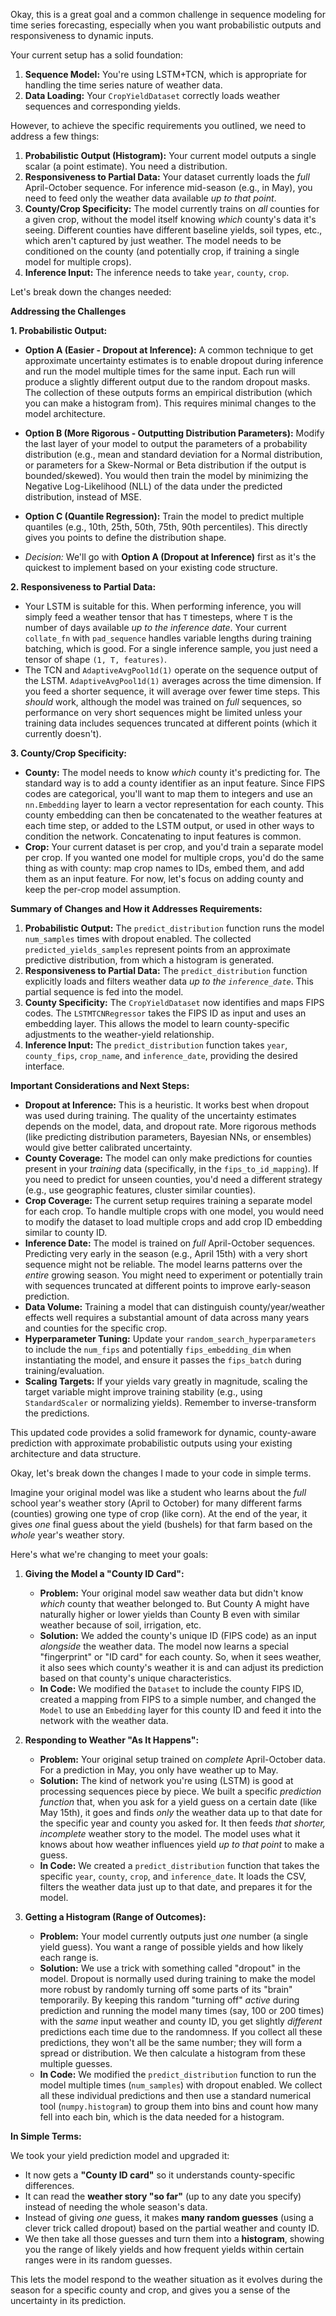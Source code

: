 Okay, this is a great goal and a common challenge in sequence modeling for time series forecasting, especially when you want probabilistic outputs and responsiveness to dynamic inputs.

Your current setup has a solid foundation:
1.  **Sequence Model:** You're using LSTM+TCN, which is appropriate for handling the time series nature of weather data.
2.  **Data Loading:** Your `CropYieldDataset` correctly loads weather sequences and corresponding yields.

However, to achieve the specific requirements you outlined, we need to address a few things:

1.  **Probabilistic Output (Histogram):** Your current model outputs a single scalar (a point estimate). You need a distribution.
2.  **Responsiveness to Partial Data:** Your dataset currently loads the *full* April-October sequence. For inference mid-season (e.g., in May), you need to feed only the weather data available *up to that point*.
3.  **County/Crop Specificity:** The model currently trains on *all* counties for a given crop, without the model itself knowing *which* county's data it's seeing. Different counties have different baseline yields, soil types, etc., which aren't captured by just weather. The model needs to be conditioned on the county (and potentially crop, if training a single model for multiple crops).
4.  **Inference Input:** The inference needs to take `year`, `county`, `crop`.

Let's break down the changes needed:

**Addressing the Challenges**

**1. Probabilistic Output:**

*   **Option A (Easier - Dropout at Inference):** A common technique to get approximate uncertainty estimates is to enable dropout during inference and run the model multiple times for the same input. Each run will produce a slightly different output due to the random dropout masks. The collection of these outputs forms an empirical distribution (which you can make a histogram from). This requires minimal changes to the model architecture.
*   **Option B (More Rigorous - Outputting Distribution Parameters):** Modify the last layer of your model to output the parameters of a probability distribution (e.g., mean and standard deviation for a Normal distribution, or parameters for a Skew-Normal or Beta distribution if the output is bounded/skewed). You would then train the model by minimizing the Negative Log-Likelihood (NLL) of the data under the predicted distribution, instead of MSE.
*   **Option C (Quantile Regression):** Train the model to predict multiple quantiles (e.g., 10th, 25th, 50th, 75th, 90th percentiles). This directly gives you points to define the distribution shape.

*   *Decision:* We'll go with **Option A (Dropout at Inference)** first as it's the quickest to implement based on your existing code structure.

**2. Responsiveness to Partial Data:**

*   Your LSTM is suitable for this. When performing inference, you will simply feed a weather tensor that has `T` timesteps, where `T` is the number of days available *up to the inference date*. Your current `collate_fn` with `pad_sequence` handles variable lengths during training batching, which is good. For a single inference sample, you just need a tensor of shape `(1, T, features)`.
*   The TCN and `AdaptiveAvgPool1d(1)` operate on the sequence output of the LSTM. `AdaptiveAvgPool1d(1)` averages across the time dimension. If you feed a shorter sequence, it will average over fewer time steps. This *should* work, although the model was trained on *full* sequences, so performance on very short sequences might be limited unless your training data includes sequences truncated at different points (which it currently doesn't).

**3. County/Crop Specificity:**

*   **County:** The model needs to know *which* county it's predicting for. The standard way is to add a county identifier as an input feature. Since FIPS codes are categorical, you'll want to map them to integers and use an `nn.Embedding` layer to learn a vector representation for each county. This county embedding can then be concatenated to the weather features at each time step, or added to the LSTM output, or used in other ways to condition the network. Concatenating to input features is common.
*   **Crop:** Your current dataset is per crop, and you'd train a separate model per crop. If you wanted one model for multiple crops, you'd do the same thing as with county: map crop names to IDs, embed them, and add them as an input feature. For now, let's focus on adding county and keep the per-crop model assumption.

**Summary of Changes and How it Addresses Requirements:**

1.  **Probabilistic Output:** The `predict_distribution` function runs the model `num_samples` times with dropout enabled. The collected `predicted_yields_samples` represent points from an approximate predictive distribution, from which a histogram is generated.
2.  **Responsiveness to Partial Data:** The `predict_distribution` function explicitly loads and filters weather data *up to the `inference_date`*. This partial sequence is fed into the model.
3.  **County Specificity:** The `CropYieldDataset` now identifies and maps FIPS codes. The `LSTMTCNRegressor` takes the FIPS ID as input and uses an embedding layer. This allows the model to learn county-specific adjustments to the weather-yield relationship.
4.  **Inference Input:** The `predict_distribution` function takes `year`, `county_fips`, `crop_name`, and `inference_date`, providing the desired interface.

**Important Considerations and Next Steps:**

*   **Dropout at Inference:** This is a heuristic. It works best when dropout was used during training. The quality of the uncertainty estimates depends on the model, data, and dropout rate. More rigorous methods (like predicting distribution parameters, Bayesian NNs, or ensembles) would give better calibrated uncertainty.
*   **County Coverage:** The model can only make predictions for counties present in your *training* data (specifically, in the `fips_to_id_mapping`). If you need to predict for unseen counties, you'd need a different strategy (e.g., use geographic features, cluster similar counties).
*   **Crop Coverage:** The current setup requires training a separate model for each crop. To handle multiple crops with one model, you would need to modify the dataset to load multiple crops and add crop ID embedding similar to county ID.
*   **Inference Date:** The model is trained on *full* April-October sequences. Predicting very early in the season (e.g., April 15th) with a very short sequence might not be reliable. The model learns patterns over the *entire* growing season. You might need to experiment or potentially train with sequences truncated at different points to improve early-season prediction.
*   **Data Volume:** Training a model that can distinguish county/year/weather effects well requires a substantial amount of data across many years and counties for the specific crop.
*   **Hyperparameter Tuning:** Update your `random_search_hyperparameters` to include the `num_fips` and potentially `fips_embedding_dim` when instantiating the model, and ensure it passes the `fips_batch` during training/evaluation.
*   **Scaling Targets:** If your yields vary greatly in magnitude, scaling the target variable might improve training stability (e.g., using `StandardScaler` or normalizing yields). Remember to inverse-transform the predictions.

This updated code provides a solid framework for dynamic, county-aware prediction with approximate probabilistic outputs using your existing architecture and data structure.


Okay, let's break down the changes I made to your code in simple terms.

Imagine your original model was like a student who learns about the *full* school year's weather story (April to October) for many different farms (counties) growing one type of crop (like corn). At the end of the year, it gives *one* final guess about the yield (bushels) for that farm based on the *whole* year's weather story.

Here's what we're changing to meet your goals:

1.  **Giving the Model a "County ID Card":**
    *   **Problem:** Your original model saw weather data but didn't know *which* county that weather belonged to. But County A might have naturally higher or lower yields than County B even with similar weather because of soil, irrigation, etc.
    *   **Solution:** We added the county's unique ID (FIPS code) as an input *alongside* the weather data. The model now learns a special "fingerprint" or "ID card" for each county. So, when it sees weather, it also sees which county's weather it is and can adjust its prediction based on that county's unique characteristics.
    *   **In Code:** We modified the `Dataset` to include the county FIPS ID, created a mapping from FIPS to a simple number, and changed the `Model` to use an `Embedding` layer for this county ID and feed it into the network with the weather data.

2.  **Responding to Weather "As It Happens":**
    *   **Problem:** Your original setup trained on *complete* April-October data. For a prediction in May, you only have weather up to May.
    *   **Solution:** The kind of network you're using (LSTM) is good at processing sequences piece by piece. We built a specific *prediction function* that, when you ask for a yield guess on a certain date (like May 15th), it goes and finds *only* the weather data up to that date for the specific year and county you asked for. It then feeds *that shorter, incomplete* weather story to the model. The model uses what it knows about how weather influences yield *up to that point* to make a guess.
    *   **In Code:** We created a `predict_distribution` function that takes the specific `year`, `county`, `crop`, and `inference_date`. It loads the CSV, filters the weather data just up to that date, and prepares it for the model.

3.  **Getting a Histogram (Range of Outcomes):**
    *   **Problem:** Your model currently outputs just *one* number (a single yield guess). You want a range of possible yields and how likely each range is.
    *   **Solution:** We use a trick with something called "dropout" in the model. Dropout is normally used during training to make the model more robust by randomly turning off some parts of its "brain" temporarily. By keeping this random "turning off" *active* during prediction and running the model many times (say, 100 or 200 times) with the *same* input weather and county ID, you get slightly *different* predictions each time due to the randomness. If you collect all these predictions, they won't all be the same number; they will form a spread or distribution. We then calculate a histogram from these multiple guesses.
    *   **In Code:** We modified the `predict_distribution` function to run the model multiple times (`num_samples`) with dropout enabled. We collect all these individual predictions and then use a standard numerical tool (`numpy.histogram`) to group them into bins and count how many fell into each bin, which is the data needed for a histogram.

**In Simple Terms:**

We took your yield prediction model and upgraded it:

*   It now gets a **"County ID card"** so it understands county-specific differences.
*   It can read the **weather story "so far"** (up to any date you specify) instead of needing the whole season's data.
*   Instead of giving *one* guess, it makes **many random guesses** (using a clever trick called dropout) based on the partial weather and county ID.
*   We then take all those guesses and turn them into a **histogram**, showing you the range of likely yields and how frequent yields within certain ranges were in its random guesses.

This lets the model respond to the weather situation as it evolves during the season for a specific county and crop, and gives you a sense of the uncertainty in its prediction.